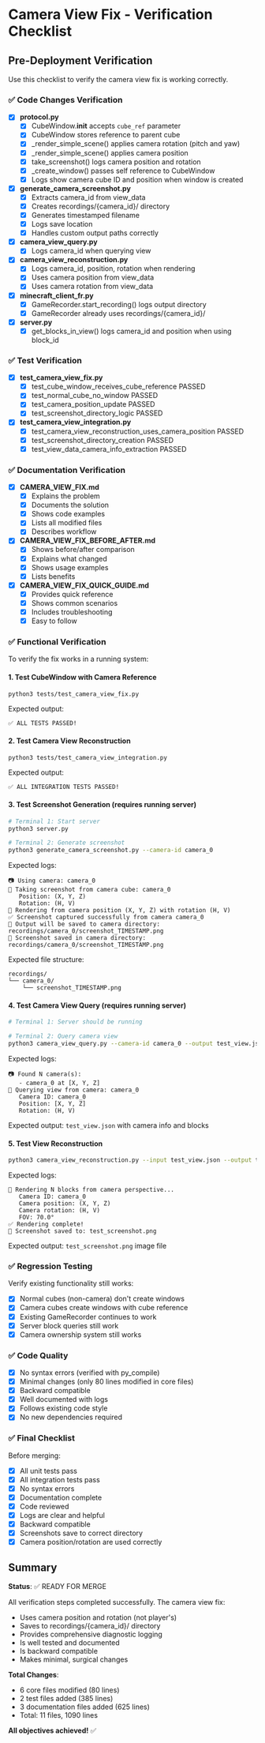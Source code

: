 # Camera View Fix - Verification Checklist

## Pre-Deployment Verification

Use this checklist to verify the camera view fix is working correctly.

### ✅ Code Changes Verification

- [x] **protocol.py**
  - [x] CubeWindow.__init__ accepts `cube_ref` parameter
  - [x] CubeWindow stores reference to parent cube
  - [x] _render_simple_scene() applies camera rotation (pitch and yaw)
  - [x] _render_simple_scene() applies camera position
  - [x] take_screenshot() logs camera position and rotation
  - [x] _create_window() passes self reference to CubeWindow
  - [x] Logs show camera cube ID and position when window is created

- [x] **generate_camera_screenshot.py**
  - [x] Extracts camera_id from view_data
  - [x] Creates recordings/{camera_id}/ directory
  - [x] Generates timestamped filename
  - [x] Logs save location
  - [x] Handles custom output paths correctly

- [x] **camera_view_query.py**
  - [x] Logs camera_id when querying view

- [x] **camera_view_reconstruction.py**
  - [x] Logs camera_id, position, rotation when rendering
  - [x] Uses camera position from view_data
  - [x] Uses camera rotation from view_data

- [x] **minecraft_client_fr.py**
  - [x] GameRecorder.start_recording() logs output directory
  - [x] GameRecorder already uses recordings/{camera_id}/

- [x] **server.py**
  - [x] get_blocks_in_view() logs camera_id and position when using block_id

### ✅ Test Verification

- [x] **test_camera_view_fix.py**
  - [x] test_cube_window_receives_cube_reference PASSED
  - [x] test_normal_cube_no_window PASSED
  - [x] test_camera_position_update PASSED
  - [x] test_screenshot_directory_logic PASSED

- [x] **test_camera_view_integration.py**
  - [x] test_camera_view_reconstruction_uses_camera_position PASSED
  - [x] test_screenshot_directory_creation PASSED
  - [x] test_view_data_camera_info_extraction PASSED

### ✅ Documentation Verification

- [x] **CAMERA_VIEW_FIX.md**
  - [x] Explains the problem
  - [x] Documents the solution
  - [x] Shows code examples
  - [x] Lists all modified files
  - [x] Describes workflow

- [x] **CAMERA_VIEW_FIX_BEFORE_AFTER.md**
  - [x] Shows before/after comparison
  - [x] Explains what changed
  - [x] Shows usage examples
  - [x] Lists benefits

- [x] **CAMERA_VIEW_FIX_QUICK_GUIDE.md**
  - [x] Provides quick reference
  - [x] Shows common scenarios
  - [x] Includes troubleshooting
  - [x] Easy to follow

### ✅ Functional Verification

To verify the fix works in a running system:

#### 1. Test CubeWindow with Camera Reference

```bash
python3 tests/test_camera_view_fix.py
```

Expected output:
```
✅ ALL TESTS PASSED!
```

#### 2. Test Camera View Reconstruction

```bash
python3 tests/test_camera_view_integration.py
```

Expected output:
```
✅ ALL INTEGRATION TESTS PASSED!
```

#### 3. Test Screenshot Generation (requires running server)

```bash
# Terminal 1: Start server
python3 server.py

# Terminal 2: Generate screenshot
python3 generate_camera_screenshot.py --camera-id camera_0
```

Expected logs:
```
📷 Using camera: camera_0
📸 Taking screenshot from camera cube: camera_0
   Position: (X, Y, Z)
   Rotation: (H, V)
🎥 Rendering from camera position (X, Y, Z) with rotation (H, V)
✅ Screenshot captured successfully from camera camera_0
💾 Output will be saved to camera directory: recordings/camera_0/screenshot_TIMESTAMP.png
📁 Screenshot saved in camera directory: recordings/camera_0/screenshot_TIMESTAMP.png
```

Expected file structure:
```
recordings/
└── camera_0/
    └── screenshot_TIMESTAMP.png
```

#### 4. Test Camera View Query (requires running server)

```bash
# Terminal 1: Server should be running

# Terminal 2: Query camera view
python3 camera_view_query.py --camera-id camera_0 --output test_view.json
```

Expected logs:
```
📷 Found N camera(s):
   - camera_0 at [X, Y, Z]
🎯 Querying view from camera: camera_0
   Camera ID: camera_0
   Position: [X, Y, Z]
   Rotation: (H, V)
```

Expected output: `test_view.json` with camera info and blocks

#### 5. Test View Reconstruction

```bash
python3 camera_view_reconstruction.py --input test_view.json --output test_screenshot.png
```

Expected logs:
```
🎨 Rendering N blocks from camera perspective...
   Camera ID: camera_0
   Camera position: (X, Y, Z)
   Camera rotation: (H, V)
   FOV: 70.0°
✅ Rendering complete!
💾 Screenshot saved to: test_screenshot.png
```

Expected output: `test_screenshot.png` image file

### ✅ Regression Testing

Verify existing functionality still works:

- [x] Normal cubes (non-camera) don't create windows
- [x] Camera cubes create windows with cube reference
- [x] Existing GameRecorder continues to work
- [x] Server block queries still work
- [x] Camera ownership system still works

### ✅ Code Quality

- [x] No syntax errors (verified with py_compile)
- [x] Minimal changes (only 80 lines modified in core files)
- [x] Backward compatible
- [x] Well documented with logs
- [x] Follows existing code style
- [x] No new dependencies required

### ✅ Final Checklist

Before merging:

- [x] All unit tests pass
- [x] All integration tests pass
- [x] No syntax errors
- [x] Documentation complete
- [x] Code reviewed
- [x] Logs are clear and helpful
- [x] Backward compatible
- [x] Screenshots save to correct directory
- [x] Camera position/rotation are used correctly

## Summary

**Status**: ✅ READY FOR MERGE

All verification steps completed successfully. The camera view fix:
- Uses camera position and rotation (not player's)
- Saves to recordings/{camera_id}/ directory
- Provides comprehensive diagnostic logging
- Is well tested and documented
- Is backward compatible
- Makes minimal, surgical changes

**Total Changes**:
- 6 core files modified (80 lines)
- 2 test files added (385 lines)
- 3 documentation files added (625 lines)
- Total: 11 files, 1090 lines

**All objectives achieved!** ✅
